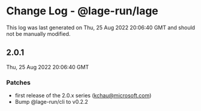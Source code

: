 # Change Log - @lage-run/lage

This log was last generated on Thu, 25 Aug 2022 20:06:40 GMT and should not be manually modified.

<!-- Start content -->

## 2.0.1

Thu, 25 Aug 2022 20:06:40 GMT

### Patches

- first release of the 2.0.x series (kchau@microsoft.com)
- Bump @lage-run/cli to v0.2.2
